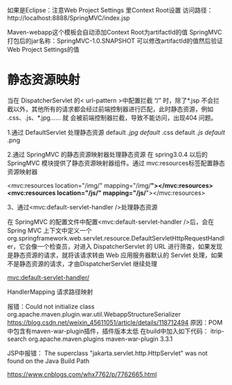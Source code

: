 如果是Eclipse：注意Web Project Settings 里Context Root设置
访问路径：http://localhost:8888/SpringMVC/index.jsp

Maven-webapp这个模板会自动添加Context Root为artifactId的值
<artifactId>SpringMVC</artifactId>
打包后的jar名称：SpringMVC-1.0.SNAPSHOT
可以修改artifactId的值然后验证Web Project Settings的值

# 静态资源映射

当在 DispatcherServlet 的< url-pattern >中配置拦截 “/” 时，除了*.jsp 不会拦截以外，其他所有的请求都会经过前端控制器进行匹配，此时静态资源，例如 .css、.js、*.jpg…… 就 会被前端控制器拦截，导致不能访问，出现404 问题。

1.通过 DefaultServlet 处理静态资源
<servlet-mapping>
	<servlet-name>default</servlet-name>
	<url-pattern>*.jpg</url-pattern>
</servlet-mapping>
<servlet-mapping>
	<servlet-name>default</servlet-name>
	<url-pattern>*.css</url-pattern>
</servlet-mapping>
<servlet-mapping>
	<servlet-name>default</servlet-name>
	<url-pattern>*.js</url-pattern>
</servlet-mapping>
<servlet-mapping>
	<servlet-name>default</servlet-name>
	<url-pattern>*.png</url-pattern>
</servlet-mapping>

2.通过 SpringMVC 的静态资源映射器处理静态资源
在 spring3.0.4 以后的 SpringMVC 模块提供了静态资源映射器组件。通过 mvc:resources标签配置静态资源映射器

<mvc:resources location="/img/" mapping="/img/**"></mvc:resources>
<mvc:resources location="/js/" mapping="/js/**"></mvc:resources>

3、通过<mvc:default-servlet-handler />处理静态资源

在 SpringMVC 的配置文件中配置<mvc:default-servlet-handler />后，会在 Spring MVC 上下文中定义一个org.springframework.web.servlet.resource.DefaultServletHttpRequestHandler，它会像一个检查员，对进入 DispatcherServlet 的 URL 进行筛查，如果发现是静态资源的请求，就将该请求转由 Web 应用服务器默认的 Servlet 处理，如果不是静态资源的请求，才由DispatcherServlet 继续处理

<mvc:default-servlet-handler/>

HandlerMapping 请求路径映射















报错：Could not initialize class org.apache.maven.plugin.war.util.WebappStructureSerializer
https://blog.csdn.net/weixin_45611051/article/details/118712494
原因：POM中包含有maven-war-plugin插件，插件版本太低
在build中加入如下代码：
<build>
	<finalName>itrip-search</finalName>
	<plugins>
		<plugin>
			<groupId>org.apache.maven.plugins</groupId>
			<artifactId>maven-war-plugin</artifactId>
			<version>3.3.1</version>
		</plugin>
	</plugins>
</build>


JSP中报错：
The superclass "jakarta.servlet.http.HttpServlet" was not found on the Java Build Path





https://www.cnblogs.com/whx7762/p/7762665.html















